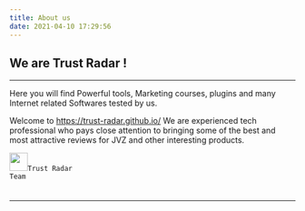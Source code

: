 ```yaml
---
title: About us
date: 2021-04-10 17:29:56
---
```

## We are Trust Radar ! 
<hr />

Here you will find Powerful tools, Marketing courses, plugins and many Internet related Softwares tested by us.

Welcome to https://trust-radar.github.io/ We are experienced tech professional who pays close attention to bringing some of the best and most attractive reviews for JVZ and other interesting products.



<img src="/images/TLogo.png" style="height: 2rem;"><code>Trust Radar Team<code>
<hr />
